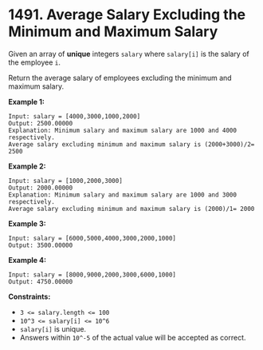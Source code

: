 # 1491. Average Salary Excluding the Minimum and Maximum Salary

Given an array of **unique** integers `salary` where `salary[i]` is the salary of the employee `i`.

Return the average salary of employees excluding the minimum and maximum salary.

**Example 1:**

```()
Input: salary = [4000,3000,1000,2000]
Output: 2500.00000
Explanation: Minimum salary and maximum salary are 1000 and 4000 respectively.
Average salary excluding minimum and maximum salary is (2000+3000)/2= 2500
```

**Example 2:**

```()
Input: salary = [1000,2000,3000]
Output: 2000.00000
Explanation: Minimum salary and maximum salary are 1000 and 3000 respectively.
Average salary excluding minimum and maximum salary is (2000)/1= 2000
```

**Example 3:**

```()
Input: salary = [6000,5000,4000,3000,2000,1000]
Output: 3500.00000
```

**Example 4:**

```()
Input: salary = [8000,9000,2000,3000,6000,1000]
Output: 4750.00000
```

**Constraints:**

- `3 <= salary.length <= 100`
- `10^3 <= salary[i] <= 10^6`
- `salary[i]` is unique.
- Answers within `10^-5` of the actual value will be accepted as correct.
